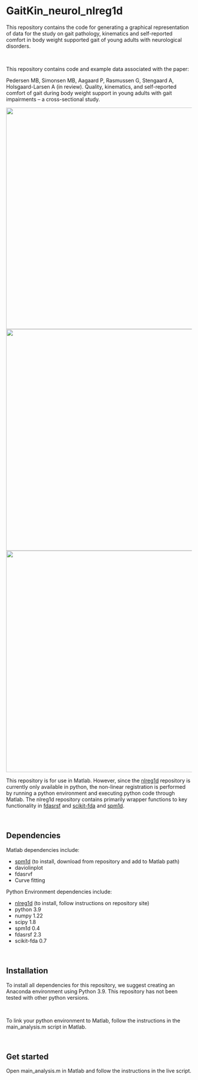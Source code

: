 # GaitKin_neurol_nlreg1d

This repository contains the code for generating a graphical representation of data for the study on gait pathology, kinematics and self-reported comfort in body weight supported gait of young adults with neurological disorders.

<br>

This repository contains code and example data associated with the paper:

Pedersen MB, Simonsen MB, Aagaard P, Rasmussen G, Stengaard A, Holsgaard-Larsen A (in review). Quality, kinematics, and self-reported comfort of gait during body weight support in young adults with gait impairments – a cross-sectional study. 

<img src="https://github.com/user-attachments/assets/a138a053-76d7-454c-a2f1-e7a6dd639441" width="600" height="600" />

<img src="https://github.com/user-attachments/assets/420cbaef-986d-4bd6-bbb0-262ec73a0574" width="600" height="600" />

<img src="https://github.com/user-attachments/assets/e60a8c56-3ac8-4c87-b97a-30b57375ad2e" width="600" height="600" />

<br>

This repository is for use in Matlab. However, since the [nlreg1d](https://github.com/0todd0000/nlreg1d) repository is currently only available in python, the non-linear registration is performed by running a python environment and executing python code through Matlab.
The nlreg1d repository contains primarily wrapper functions to key functionality in [fdasrsf](https://github.com/jdtuck/fdasrsf_python) and [scikit-fda](https://fda.readthedocs.io/en/latest/) and [spm1d](https://spm1d.org).

<br>

## Dependencies
Matlab dependencies include:
- [spm1d](https://github.com/0todd0000/spm1dmatlab) (to install, download from repository and add to Matlab path)
- daviolinplot
- fdasrvf
- Curve fitting

Python Environment dependencies include:

- [nlreg1d](https://github.com/0todd0000/nlreg1d) (to install, follow instructions on repository site)
- python 3.9
- numpy 1.22
- scipy 1.8
- spm1d 0.4
- fdasrsf 2.3
- scikit-fda 0.7

<br>

## Installation

To install all dependencies for this repository, we suggest creating an Anaconda environment using Python 3.9. This repository has not been tested with other python versions.

<br>

To link your python environment to Matlab, follow the instructions in the main_analysis.m script in Matlab.

<br>

## Get started

Open main_analysis.m in Matlab and follow the instructions in the live script.
